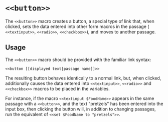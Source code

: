 # `<<button>>`

The `<<button>>` macro creates a button, a special type of link that, when clicked, sets the data entered into other form macros in the passage ( `<<textinput>>`, `<<radio>>`, `<<checkbox>>`), and moves to another passage.

## Usage

The `<<button>>` macro should be provided with the familiar link syntax:

`<<button [[displayed text|passage name]]>>`

The resulting button behaves identically to a normal link, but, when clicked, additionally causes the data entered into `<<textinput>>`, `<<radio>>` and `<<checkbox>>` macros to be placed in the variables.

For instance, if the macro `<<textinput $FoodName>>` appears in the same passage with a `<<button>>`, and the text "pretzels" has been entered into the input box, then clicking the button will, in addition to changing passages, run the equivalent of `<<set $FoodName to "pretzels">>`.
